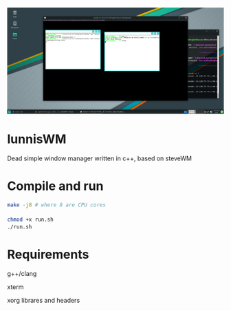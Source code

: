 ![](pic1.png)

# lunnisWM
Dead simple window manager written in c++, based on steveWM

# Compile and run

```bash
make -j8 # where 8 are CPU cores

chmod +x run.sh
./run.sh
```

# Requirements

g++/clang

xterm

xorg librares and headers
